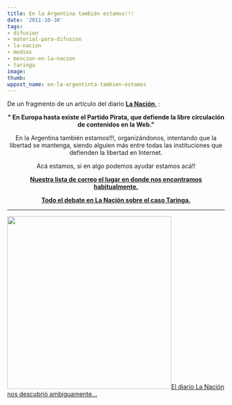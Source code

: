```yaml
---
title: En la Argentina también estamos!!!
date: '2011-10-30'
tags:
- difusion
- material-para-difusion
- la-nacion
- medios
- mencion-en-la-nacion
- taringa
image: 
thumb: 
wppost_name: en-la-argentinta-tambien-estamos
---
```


De un fragmento de un artículo del diario <a href="http://www.lanacion.com.ar/1418856-una-de-piratas-que-se-libra-en-el-pais" target="_blank"><strong>La Nación</strong>,</a> :
<p style="text-align: center;"><strong>" En Europa hasta existe el Partido Pirata, que defiende la libre circulación de contenidos en la Web."</strong></p>
<p style="text-align: center;">En la Argentina también estamos!!!, organizándonos, intentando que la libertad se mantenga, siendo alguien más entre todas las instituciones que defienden la libertad en Internet.</p>
<p style="text-align: center;">Acá estamos, si en algo podemos ayudar estamos acá!!</p>
<p style="text-align: center;"><strong><a href="http://lists.partidopirata.com.ar/listinfo.cgi/general-partidopirata.com.ar" target="_blank">Nuestra lista de correo el lugar en donde nos encontramos habitualmente.</a></strong></p>
<p style="text-align: center;"><a href="http://www.lanacion.com.ar/1418856-una-de-piratas-que-se-libra-en-el-pais" target="_blank"><strong>Todo el debate en La Nación sobre el caso Taringa.</strong></a></p>


<hr />

<a href="http://partidopirata.com.ar/wp-content/uploads/2011/10/cristobal-colon.png"><img class="aligncenter size-full wp-image-1985" title="cristobal colon" src="http://partidopirata.com.ar/wp-content/uploads/2011/10/cristobal-colon.png" alt="" width="380" height="400" />El diario La Nación nos descubrió ambiguamente...</a>
